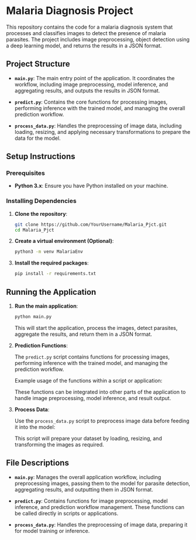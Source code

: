 # Malaria Diagnosis Project

This repository contains the code for a malaria diagnosis system that processes and classifies images to detect the presence of malaria parasites. The project includes image preprocessing, object detection using a deep learning model, and returns the results in a JSON format.

## Project Structure

- **`main.py`**: The main entry point of the application. It coordinates the workflow, including image preprocessing, model inference, and aggregating results, and outputs the results in JSON format.

- **`predict.py`**: Contains the core functions for processing images, performing inference with the trained model, and managing the overall prediction workflow.

- **`process_data.py`**: Handles the preprocessing of image data, including loading, resizing, and applying necessary transformations to prepare the data for the model.

## Setup Instructions

### Prerequisites

- **Python 3.x**: Ensure you have Python installed on your machine.

### Installing Dependencies

1. **Clone the repository**:

    ```bash
    git clone https://github.com/YourUsername/Malaria_Pjct.git
    cd Malaria_Pjct
    ```

2. **Create a virtual environment (Optional)**:

    ```bash
    python3 -m venv MalariaEnv
    ```

3. **Install the required packages**:

    ```bash
    pip install -r requirements.txt
    ```

## Running the Application

1. **Run the main application**:

    ```bash
    python main.py
    ```

    This will start the application, process the images, detect parasites, aggregate the results, and return them in a JSON format.

2. **Prediction Functions**:

    The `predict.py` script contains functions for processing images, performing inference with the trained model, and managing the prediction workflow.

    Example usage of the functions within a script or application:

    These functions can be integrated into other parts of the application to handle image preprocessing, model inference, and result output.

3. **Process Data**:

    Use the `process_data.py` script to preprocess image data before feeding it into the model:

    This script will prepare your dataset by loading, resizing, and transforming the images as required.

## File Descriptions

- **`main.py`**: Manages the overall application workflow, including preprocessing images, passing them to the model for parasite detection, aggregating results, and outputting them in JSON format.

- **`predict.py`**: Contains functions for image preprocessing, model inference, and prediction workflow management. These functions can be called directly in scripts or applications.

- **`process_data.py`**: Handles the preprocessing of image data, preparing it for model training or inference.


